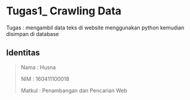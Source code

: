 # Tugas1_ Crawling Data
Tugas : mengambil data teks di website menggunakan python kemudian disimpan di database

## Identitas 

> Nama : Husna
>
> NIM : 160411100018
>
> Matkul : Penambangan dan Pencarian Web 
